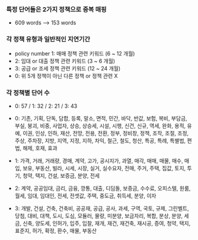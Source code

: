 ### 특정 단어들은 2가지 정책으로 중복 매핑
- 609 words --> 153 words

### 각 정책 유형과 일반적인 지연기간
- policy number 1: 매매 정책 관련 키워드 (6 ~ 12 개월)
- 2: 임대 or 대출 정책 관련 키워드 (3 ~ 6 개월)
- 3: 공급 or 조세 정책 관련 키워드 (12 ~ 24 개월)
- 0: 위 5개 정책이 아닌 다른 정책 or 정책 관련 X

### 각 정책별 단어 수 
- 0: 57 / 1: 32 / 2: 21 / 3: 43 

- 0: 기존, 기획, 단독, 담합, 등록, 말소, 면적, 민간, 바닥, 반값, 보험, 복비, 부담금, 부실, 붕괴, 비중, 사업자, 상승, 상승세, 시설, 시행, 신건, 신규, 역세, 완화, 용적, 유예, 이권, 인상, 인하, 재산, 전망, 전용, 전환, 정부, 정비창, 정책, 조작, 조절, 조정, 주상, 주차장, 지방, 지역, 지정, 지하, 차익, 철근, 철도, 청산, 특공, 특례, 특별법, 편법, 해제, 호재, 효과

- 1: 가격, 거래, 거래량, 경매, 계약, 고가, 공시지가, 과열, 매각, 매매, 매물, 매수, 매입, 보유, 부동산, 빌라, 시세, 시장, 실거, 실수요자, 전매, 주거, 주택, 집값, 토지, 투기, 청약, 택지, 건설, 보증금, 분양, 전세

- 2: 계약, 공공임대, 금리, 금융, 깡통, 대출, 디딤돌, 보증금, 수수료, 오피스텔, 원룸, 월세, 임대, 임대인, 전세, 전셋값, 주택, 중도금, 취득세, 분양, 이자

- 3: 개발, 건설, 건축, 건축비, 공공재, 공급, 공사, 과세, 구역, 국토, 규제, 그린벨트, 당첨, 대비, 대책, 도시, 도심, 모듈러, 물량, 미분양, 보금자리, 복합, 분상, 분양, 세금, 신축,  양도세, 인허가, 입주, 입찰, 재개, 재건, 재건축, 재시공, 증여, 청약, 택지, 표준지, 허가, 확정, 환수, 매물, 부동산
